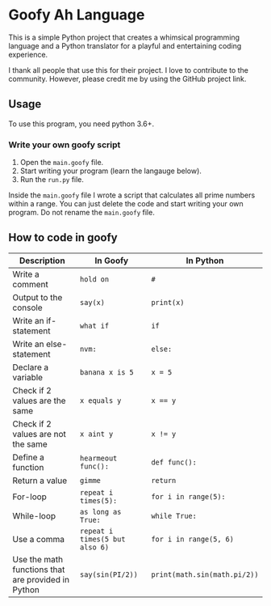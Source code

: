 # Goofy Ah Language

This is a simple Python project that creates a whimsical programming language and a Python translator for a playful and entertaining coding experience.

I thank all people that use this for their project. I love to contribute to the community. However, please credit me by using the GitHub project link.

## Usage

To use this program, you need python 3.6+.

### Write your own goofy script
1. Open the `main.goofy` file.
2. Start writing your program (learn the langauge below).
3. Run the `run.py` file.

Inside the `main.goofy` file I wrote a script that calculates all prime numbers within a range. You can just delete the code and start writing your own program.
Do not rename the `main.goofy` file.

## How to code in goofy

| Description  | In Goofy | In Python |
| ------------- | ------------- | ------------- |
| Write a comment  | `hold on`  | `#` |
| Output to the console | `say(x)`  | `print(x)`  |
| Write an if-statement | `what if`  | `if`  |
| Write an else-statement   | `nvm:`  | `else:` |
| Declare a variable   | `banana x is 5`  | `x = 5` |
| Check if 2 values are the same  | `x equals y`  | `x == y` |
| Check if 2 values are not the same   | `x aint y`  | `x != y` |
| Define a function   | `hearmeout func():`  | `def func():` |
| Return a value  | `gimme`  | `return` |
| For-loop   | `repeat i times(5):`  | `for i in range(5):` |
| While-loop   | `as long as True:`  | `while True:` |
| Use a comma  | `repeat i times(5 but also 6)`  | `for i in range(5, 6)` |
| Use the math functions that are provided in Python  | `say(sin(PI/2))`  | `print(math.sin(math.pi/2))` |
